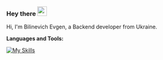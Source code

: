 ### Hey there <img src="https://media.giphy.com/media/hvRJCLFzcasrR4ia7z/giphy.gif" width="25px" height="25px">



Hi, I'm Bilinevich Evgen, a Backend developer from Ukraine.

**Languages and Tools:**  

<!-- <code><img width="25px" src="https://cdn.freebiesupply.com/logos/large/2x/webstorm-icon-logo-png-transparent.png" /></code>
<code><img height="25" title="JavaScript" src="https://raw.githubusercontent.com/github/explore/80688e429a7d4ef2fca1e82350fe8e3517d3494d/topics/javascript/javascript.png"></code>
<code><img height="25" title="TypeScript" src="https://raw.githubusercontent.com/github/explore/80688e429a7d4ef2fca1e82350fe8e3517d3494d/topics/typescript/typescript.png"></code>
<code><img height="25" title="React" src="https://raw.githubusercontent.com/github/explore/80688e429a7d4ef2fca1e82350fe8e3517d3494d/topics/react/react.png"></code>
<code><img height="25" title="NodeJs" src="https://raw.githubusercontent.com/github/explore/80688e429a7d4ef2fca1e82350fe8e3517d3494d/topics/nodejs/nodejs.png"></code>
<code><img height="25" title="MongoDB" src="https://1000logos.net/wp-content/uploads/2020/08/MongoDB-Emblem.jpg"></code>
<code><img height="25" title="MySQL" src="https://github.com/feden2906/icons/blob/main/skils/MySQL.png"></code>
<code><img height="25" title="Git" src="https://raw.githubusercontent.com/github/explore/80688e429a7d4ef2fca1e82350fe8e3517d3494d/topics/git/git.png"></code>
<code><img height="25px" title="GitHub" src="https://raw.githubusercontent.com/github/explore/78df643247d429f6cc873026c0622819ad797942/topics/github/github.png" /></code> -->


[![My Skills](https://skills.thijs.gg/icons?i=js,ts,nodejs,express,nestjs,mongodb,postgres,prisma,docker,git,react&theme=light)](https://skills.thijs.gg)

